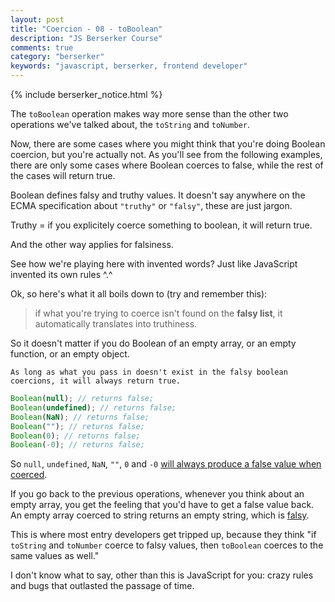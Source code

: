 ```yaml
---
layout: post
title: "Coercion - 08 - toBoolean"
description: "JS Berserker Course"
comments: true
category: "berserker"
keywords: "javascript, berserker, frontend developer"
---
```


{% include berserker_notice.html %}

The ```toBoolean``` operation makes way more sense than the other two operations we've talked about, the ```toString``` and ```toNumber```.

Now, there are some cases where you might think that you're doing Boolean coercion, but you're actually not. As you'll see from the following examples, there are only some cases where Boolean coerces to false, while the rest of the cases will return true.

Boolean defines falsy and truthy values. It doesn't say anywhere on the ECMA specification about ```"truthy"``` or ```"falsy"```, these are just jargon.

Truthy = if you explicitely coerce something to boolean, it will return true.

And the other way applies for falsiness.

See how we're playing here with invented words? Just like JavaScript invented its own rules ^.^

Ok, so here's what it all boils down to (try and remember this):

<blockquote>if what you're trying to coerce isn't found on the <strong>falsy list</strong>, it automatically translates into truthiness.</blockquote>

So it doesn't matter if you do Boolean of an empty array, or an empty function, or an empty object.

```As long as what you pass in doesn't exist in the falsy boolean coercions, it will always return true.```

```javascript
Boolean(null); // returns false;
Boolean(undefined); // returns false;
Boolean(NaN); // returns false;
Boolean(""); // returns false;
Boolean(0); // returns false;
Boolean(-0); // returns false;
```

So ```null```, ```undefined```, ```NaN```, ```""```, ```0``` and ```-0``` <u>will always produce a false value when coerced</u>.

If you go back to the previous operations, whenever you think about an empty array, you get the feeling that you'd have to get a false value back. An empty array coerced to string returns an empty string, which is <u>falsy</u>.

This is where most entry developers get tripped up, because they think "if ```toString``` and ```toNumber``` coerce to falsy values, then ```toBoolean``` coerces to the same values as well."

I don't know what to say, other than this is JavaScript for you: crazy rules and bugs that outlasted the passage of time.
